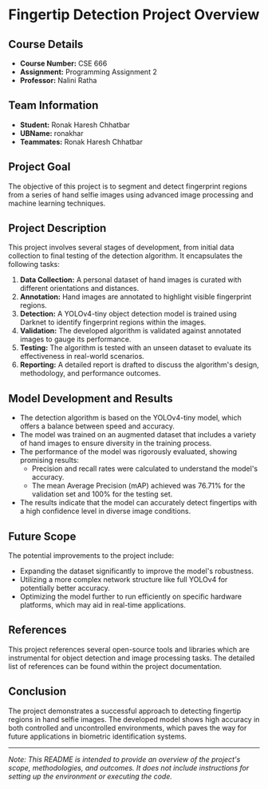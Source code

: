 # Fingertip Detection Project Overview

## Course Details
- **Course Number:** CSE 666
- **Assignment:** Programming Assignment 2
- **Professor:** Nalini Ratha

## Team Information
- **Student:** Ronak Haresh Chhatbar
- **UBName:** ronakhar
- **Teammates:** Ronak Haresh Chhatbar

## Project Goal
The objective of this project is to segment and detect fingerprint regions from a series of hand selfie images using advanced image processing and machine learning techniques.

## Project Description
This project involves several stages of development, from initial data collection to final testing of the detection algorithm. It encapsulates the following tasks:

1. **Data Collection:** A personal dataset of hand images is curated with different orientations and distances.
2. **Annotation:** Hand images are annotated to highlight visible fingerprint regions.
3. **Detection:** A YOLOv4-tiny object detection model is trained using Darknet to identify fingerprint regions within the images.
4. **Validation:** The developed algorithm is validated against annotated images to gauge its performance.
5. **Testing:** The algorithm is tested with an unseen dataset to evaluate its effectiveness in real-world scenarios.
6. **Reporting:** A detailed report is drafted to discuss the algorithm's design, methodology, and performance outcomes.

## Model Development and Results
- The detection algorithm is based on the YOLOv4-tiny model, which offers a balance between speed and accuracy.
- The model was trained on an augmented dataset that includes a variety of hand images to ensure diversity in the training process.
- The performance of the model was rigorously evaluated, showing promising results:
  - Precision and recall rates were calculated to understand the model's accuracy.
  - The mean Average Precision (mAP) achieved was 76.71% for the validation set and 100% for the testing set.
- The results indicate that the model can accurately detect fingertips with a high confidence level in diverse image conditions.

## Future Scope
The potential improvements to the project include:
- Expanding the dataset significantly to improve the model's robustness.
- Utilizing a more complex network structure like full YOLOv4 for potentially better accuracy.
- Optimizing the model further to run efficiently on specific hardware platforms, which may aid in real-time applications.

## References
This project references several open-source tools and libraries which are instrumental for object detection and image processing tasks. The detailed list of references can be found within the project documentation.

## Conclusion
The project demonstrates a successful approach to detecting fingertip regions in hand selfie images. The developed model shows high accuracy in both controlled and uncontrolled environments, which paves the way for future applications in biometric identification systems.

---

*Note: This README is intended to provide an overview of the project's scope, methodologies, and outcomes. It does not include instructions for setting up the environment or executing the code.*
